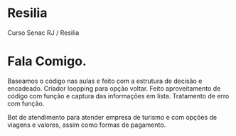 # Resilia
Curso Senac RJ / Resilia

# Fala Comigo.

Baseamos o código nas aulas e feito com a estrutura de decisão e encadeado.
Criador loopping para opção voltar.
Feito aproveitamento de código com função e captura das informações em lista.
Tratamento de erro com função.

Bot de atendimento para atender empresa de turismo e com opções de viagens e valores, assim como formas de pagamento.
